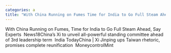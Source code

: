 ```yaml
---
categories: a
title: "With China Running on Fumes Time for India to Go Full Steam Ahead Say Experts  News18"
---
```

With China Running on Fumes, Time for India to Go Full Steam Ahead, Say Experts&nbsp;&nbsp;News18China’s Xi to unveil all-powerful standing committee ahead of 3rd leadership term&nbsp;&nbsp;India TodayChina | Xi Jinping ups Taiwan rhetoric, promises complete reunification&nbsp;&nbsp;MoneycontrolMint